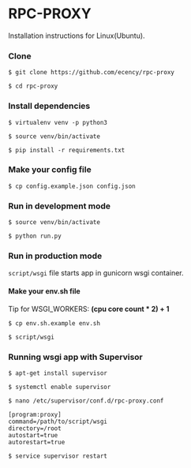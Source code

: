 # RPC-PROXY

Installation instructions for Linux(Ubuntu).

### Clone
`$ git clone https://github.com/ecency/rpc-proxy`

`$ cd rpc-proxy`

### Install dependencies
`$ virtualenv venv -p python3`

`$ source venv/bin/activate`

`$ pip install -r requirements.txt`

### Make your config file
`$ cp config.example.json config.json`

### Run in development mode
`$ source venv/bin/activate`

`$ python run.py`

### Run in production mode
`script/wsgi` file starts app in gunicorn wsgi container.

#### Make your env.sh file

Tip for WSGI_WORKERS: **(cpu core count * 2) + 1**

`$ cp env.sh.example env.sh`

`$ script/wsgi`

### Running wsgi app with Supervisor

`$ apt-get install supervisor`

`$ systemctl enable supervisor`

`$ nano /etc/supervisor/conf.d/rpc-proxy.conf`

```
[program:proxy]
command=/path/to/script/wsgi
directory=/root
autostart=true
autorestart=true
```

`$ service supervisor restart`
